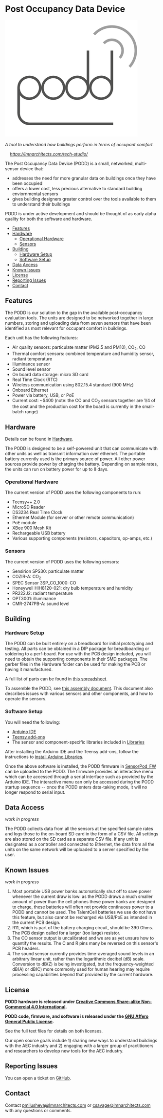 # Post Occupancy Data Device

![PODD logo](images/logo%20draft%201%20bg.png)

*A tool to understand how buildings perform in terms of occupant comfort.*

*&nbsp;&nbsp;&nbsp;&nbsp;https://lmnarchitects.com/tech-studio/*

The Post Occupancy Data Device (PODD) is a small, networked, multi-sensor device that:

  * addresses the need for more granular data on buildings once they have been occupied
  * offers a lower cost, less precious alternative to standard building enviornmental sensors
  * gives building designers greater control over the tools available to them to understand their buildings
 
PODD is under active development and should be thought of as early alpha quality for both the software and hardware.

- [Features](#features)
- [Hardware](#hardware)
  - [Operational Hardware](#operational-hardware)
  - [Sensors](#sensors)
- [Building](#building)
  - [Hardware Setup](#hardware-setup)
  - [Software Setup](#software-setup)
- [Data Access](#data-access)
- [Known Issues](#known-issues)
- [License](#license)
- [Reporting Issues](#reporting-issues)
- [Contact](#contact)


## Features

The PODD is our solution to the gap in the available post-occupancy evaluation tools. The units are designed to be networked together in large numbers, storing and uploading data from seven sensors that have been identified as most relevant for occupant comfort in buildings.

Each unit has the following features:

  * Air quality sensors: particulate matter (PM2.5 and PM10), CO<sub>2</sub>, CO
  * Thermal comfort sensors: combined temperature and humidity sensor, radiant temperature
  * Illuminance sensor
  * Sound level sensor
  * On board data storage: micro SD card
  * Real Time Clock (RTC)
  * Wireless communication using 802.15.4 standard (900 MHz)
  * Onboard Ethernet 
  * Power via battery, USB, or PoE
  * Current cost: ~$400 (note: the CO and CO<sub>2</sub> sensors together are 1/4 of the cost and the production cost for the board is currently in the small-batch range)


## Hardware

Details can be found in [Hardware](Hardware).

The PODD is designed to be a self-powered unit that can communicate with other units as well as transmit information over ethernet. The portable battery currently used is the primary source of power. All other power sources provide power by charging the battery. Depending on sample rates, the units can run on battery power for up to 8 days.


### Operational Hardware

The current version of PODD uses the following components to run:

  * Teensy++ 2.0
  * MicroSD Reader 
  * DS3234 Real Time Clock
  * Ethernet Module (for server or other remote communication)
  * PoE module
  * XBee 900 Mesh Kit
  * Rechargeable USB battery
  * Various supporting components (resistors, capacitors, op-amps, etc.)


### Sensors

The current version of PODD uses the following sensors:

  * Sensirion SPS30: particulate matter
  * COZIR-A: CO<sub>2</sub>
  * SPEC Sensor 3SP_CO_1000: CO
  * Honeywell HIH8120-021: dry bulb temperature and humidity
  * PR222J2: radiant temperature
  * OPT3001: illuminance
  * CMR-2747PB-A: sound level


## Building


### Hardware Setup

The PODD can be built entirely on a breadboard for initial prototyping and testing. All parts can be obtained in a DIP package for breadboarding or soldering to a perf-board. For use with the PCB design included, you will need to obtain the supporting components in their SMD packages. The gerber files in the Hardware folder can be used for making the PCB or having it manufactured.

A full list of parts can be found in [this spreadsheet](Hardware/PODD_v1.2_PartsList.xlsx).

To assemble the PODD, see [this assembly document](Hardware/PODD_v1.2_Assembly.pdf).  This document also describes issues with various sensors and other components, and how to operate the sensors.


### Software Setup

You will need the following:

  * [Arduino IDE](https://www.arduino.cc/en/Main/Software)
  * [Teensy add-ons](https://www.pjrc.com/teensy/td_download.html)
  * The sensor and component-specific libraries included in [Libraries](Software/Libraries)

After installing the Arduino IDE and the Teensy add-ons, follow the instructions to [install Arduino Libraries](https://www.arduino.cc/en/Guide/Libraries).

Once the above software is installed, the PODD firmware in [SensorPod_FW](Software/Sketches/SensorPod_FW) can be uploaded to the PODD.  The firmware provides an interactive menu which can be accessed through a serial interface such as provided by the Arduino IDE.  The interactive menu can only be accessed during the PODD startup sequence -- once the PODD enters data-taking mode, it will no longer respond to serial input.


## Data Access
_work in progress_

The PODD collects data from all the sensors at the specified sample rates and logs those to the on-board SD card in the form of a CSV file. All settings are also stored on the SD card as a separate CSV file. If any unit is designated as a controller and connected to Ethernet, the data from all the units on the same network will be uploaded to a server specified by the user.


## Known Issues
_work in progress_

1. Most portable USB power banks automatically shut off to save power whenever the current draw is low: as the PODD draws a much smaller amount of power than the cell phones these power banks are designed to charge, these batteries will often not provide continuous power to a PODD and cannot be used.  The TalentCell batteries we use do not have this feature, but also cannot be recharged via USB/PoE as intended in the current PCB design.
1. R11, which is part of the battery charging circuit, should be 390 Ohms.  The PCB design called for a larger (too large) resistor.
1. The CO sensor output is uncalibrated and we are as yet unsure how to quantify the results.  The C and R pins many be reversed on this sensor's PCB headers.
1. The sound sensor currently provides time-averaged sound levels in an arbitrary linear unit, rather than the logarithmic decibel (dB) scale.  Conversion to dB(Z) is being investigated, but the frequency-weighted dB(A) or dB(C) more commonly used for human hearing may require processing capabilities beyond that provided by the current hardware.


## License

**PODD hardware is released under [Creative Commons Share-alike Non-Commercial 4.0 International](https://creativecommons.org/licenses/by-nc-sa/4.0/).**

**PODD code, firmware, and software is released under the [GNU Affero General Public License](https://www.gnu.org/licenses/).**

See the full text files for details on both licenses.

Our open source goals include 1) sharing new ways to understand buildings with the AEC industry and 2) engaging with a larger group of practitioners and researchers to develop new tools for the AEC industry.


## Reporting Issues

You can open a ticket on [GitHub](https://github.com/lmnts/PODD/issues).


## Contact

Contact pmilusheva@lmnarchitects.com or csavage@lmnarchitects.com with any questions or comments. 



